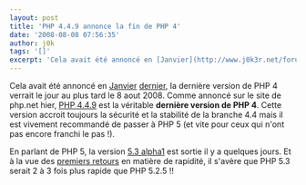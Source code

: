 ```yaml
---
layout: post
title: 'PHP 4.4.9 annonce la fin de PHP 4'
date: '2008-08-08 07:56:35'
author: j0k
tags: '[]'
excerpt: 'Cela avait été annoncé en [Janvier](http://www.j0k3r.net/forum/en-janvier-2008-php4-ne-sera-plus-supporte-1798.htm) [dernier](http://www.php.net/archive/2008.php#2008-01-03-1), la dernière version de PHP 4 verrait le jour au plus tard le 8 aout 2008.'
---
```


Cela avait été annoncé en [Janvier](http://www.j0k3r.net/forum/en-janvier-2008-php4-ne-sera-plus-supporte-1798.htm) [dernier](http://www.php.net/archive/2008.php#2008-01-03-1), la dernière version de PHP 4 verrait le jour au plus tard le 8 aout 2008.
Comme annoncé sur le site de php.net hier, [PHP 4.4.9](http://www.php.net/archive/2008.php#id2008-08-07-1) est la véritable **dernière version de PHP 4**.   Cette version accroit toujours la sécurité et la stabilité de la branche 4.4 mais il est vivement recommandé de passer à PHP 5 (et vite pour ceux qui n'ont pas encore franchi le pas !).

En parlant de PHP 5, la version [5.3 alpha1](http://www.php.net/archive/2008.php#id2008-08-01-1) est sortie il y a quelques jours. Et à la vue des [premiers retours](http://tinyurl.com/php5-3-speed) en matière de rapidité, il s'avère que PHP 5.3 serait 2 à 3 fois plus rapide que PHP 5.2.5 !!
